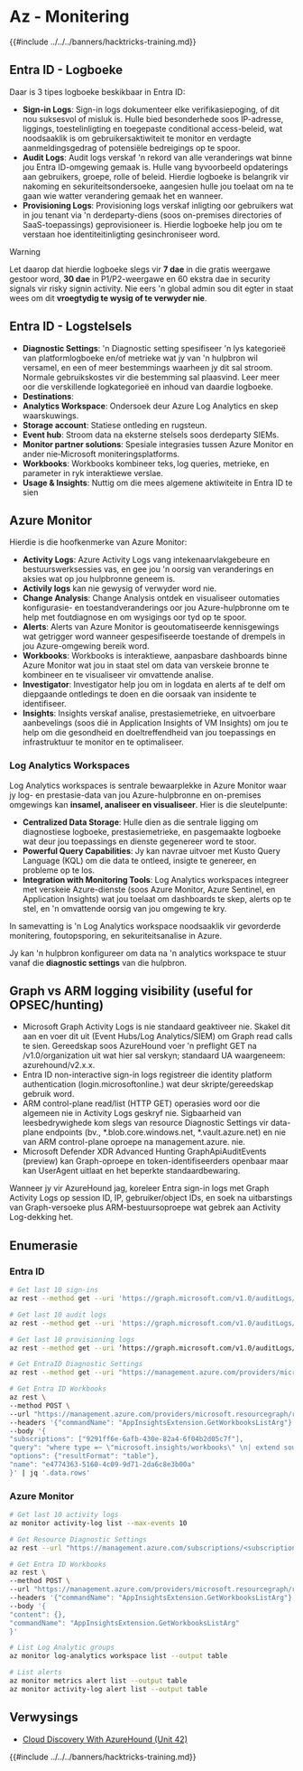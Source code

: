 # Az - Monitering

{{#include ../../../banners/hacktricks-training.md}}

## Entra ID - Logboeke

Daar is 3 tipes logboeke beskikbaar in Entra ID:

- **Sign-in Logs**: Sign-in logs dokumenteer elke verifikasiepoging, of dit nou suksesvol of misluk is. Hulle bied besonderhede soos IP-adresse, liggings, toestelinligting en toegepaste conditional access-beleid, wat noodsaaklik is om gebruikersaktiwiteit te monitor en verdagte aanmeldingsgedrag of potensiële bedreigings op te spoor.
- **Audit Logs**: Audit logs verskaf 'n rekord van alle veranderings wat binne jou Entra ID-omgewing gemaak is. Hulle vang byvoorbeeld opdaterings aan gebruikers, groepe, rolle of beleid. Hierdie logboeke is belangrik vir nakoming en sekuriteitsondersoeke, aangesien hulle jou toelaat om na te gaan wie watter verandering gemaak het en wanneer.
- **Provisioning Logs**: Provisioning logs verskaf inligting oor gebruikers wat in jou tenant via 'n derdeparty-diens (soos on-premises directories of SaaS-toepassings) geprovisioneer is. Hierdie logboeke help jou om te verstaan hoe identiteitinligting gesinchroniseer word.

> [!WARNING]
> Let daarop dat hierdie logboeke slegs vir **7 dae** in die gratis weergawe gestoor word, **30 dae** in P1/P2-weergawe en 60 ekstra dae in security signals vir risky signin activity. Nie eers 'n global admin sou dit egter in staat wees om dit **vroegtydig te wysig of te verwyder nie**.

## Entra ID - Logstelsels

- **Diagnostic Settings**: 'n Diagnostic setting spesifiseer 'n lys kategorieë van platformlogboeke en/of metrieke wat jy van 'n hulpbron wil versamel, en een of meer bestemmings waarheen jy dit sal stroom. Normale gebruikskostes vir die bestemming sal plaasvind. Leer meer oor die verskillende logkategorieë en inhoud van daardie logboeke.
- **Destinations**:
- **Analytics Workspace**: Ondersoek deur Azure Log Analytics en skep waarskuwings.
- **Storage account**: Statiese ontleding en rugsteun.
- **Event hub**: Stroom data na eksterne stelsels soos derdeparty SIEMs.
- **Monitor partner solutions**: Spesiale integrasies tussen Azure Monitor en ander nie‑Microsoft moniteringsplatforms.
- **Workbooks**: Workbooks kombineer teks, log queries, metrieke, en parameter in ryk interaktiewe verslae.
- **Usage & Insights**: Nuttig om die mees algemene aktiwiteite in Entra ID te sien

## Azure Monitor

Hierdie is die hoofkenmerke van Azure Monitor:

- **Activity Logs**: Azure Activity Logs vang intekenaarvlakgebeure en bestuurswerksessies vas, en gee jou 'n oorsig van veranderings en aksies wat op jou hulpbronne geneem is.
- **Activily logs** kan nie gewysig of verwyder word nie.
- **Change Analysis**: Change Analysis ontdek en visualiseer outomaties konfigurasie- en toestandveranderings oor jou Azure-hulpbronne om te help met foutdiagnose en om wysigings oor tyd op te spoor.
- **Alerts**: Alerts van Azure Monitor is geoutomatiseerde kennisgewings wat getrigger word wanneer gespesifiseerde toestande of drempels in jou Azure-omgewing bereik word.
- **Workbooks**: Workbooks is interaktiewe, aanpasbare dashboards binne Azure Monitor wat jou in staat stel om data van verskeie bronne te kombineer en te visualiseer vir omvattende analise.
- **Investigator**: Investigator help jou om in logdata en alerts af te delf om diepgaande ontledings te doen en die oorsaak van insidente te identifiseer.
- **Insights**: Insights verskaf analise, prestasiemetrieke, en uitvoerbare aanbevelings (soos dié in Application Insights of VM Insights) om jou te help om die gesondheid en doeltreffendheid van jou toepassings en infrastruktuur te monitor en te optimaliseer.

### Log Analytics Workspaces

Log Analytics workspaces is sentrale bewaarplekke in Azure Monitor waar jy log- en prestasie-data van jou Azure-hulpbronne en on-premises omgewings kan **insamel, analiseer en visualiseer**. Hier is die sleutelpunte:

- **Centralized Data Storage**: Hulle dien as die sentrale ligging om diagnostiese logboeke, prestasiemetrieke, en pasgemaakte logboeke wat deur jou toepassings en dienste gegenereer word te stoor.
- **Powerful Query Capabilities**: Jy kan navrae uitvoer met Kusto Query Language (KQL) om die data te ontleed, insigte te genereer, en probleme op te los.
- **Integration with Monitoring Tools**: Log Analytics workspaces integreer met verskeie Azure-dienste (soos Azure Monitor, Azure Sentinel, en Application Insights) wat jou toelaat om dashboards te skep, alerts op te stel, en 'n omvattende oorsig van jou omgewing te kry.

In samevatting is 'n Log Analytics workspace noodsaaklik vir gevorderde monitering, foutopsporing, en sekuriteitsanalise in Azure.

Jy kan 'n hulpbron konfigureer om data na 'n analytics workspace te stuur vanaf die **diagnostic settings** van die hulpbron.

## Graph vs ARM logging visibility (useful for OPSEC/hunting)

- Microsoft Graph Activity Logs is nie standaard geaktiveer nie. Skakel dit aan en voer dit uit (Event Hubs/Log Analytics/SIEM) om Graph read calls te sien. Gereedskap soos AzureHound voer 'n preflight GET na /v1.0/organization uit wat hier sal verskyn; standaard UA waargeneem: azurehound/v2.x.x.
- Entra ID non-interactive sign-in logs registreer die identity platform authentication (login.microsoftonline.<tld>) wat deur skripte/gereedskap gebruik word.
- ARM control-plane read/list (HTTP GET) operasies word oor die algemeen nie in Activity Logs geskryf nie. Sigbaarheid van leesbedrywighede kom slegs van resource Diagnostic Settings vir data-plane endpoints (bv., *.blob.core.windows.net, *.vault.azure.net) en nie van ARM control-plane oproepe na management.azure.<tld> nie.
- Microsoft Defender XDR Advanced Hunting GraphApiAuditEvents (preview) kan Graph-oproepe en token-identifiseerders openbaar maar kan UserAgent uitlaat en het beperkte standaardbewaring.

Wanneer jy vir AzureHound jag, koreleer Entra sign-in logs met Graph Activity Logs op session ID, IP, gebruiker/object IDs, en soek na uitbarstings van Graph-versoeke plus ARM-bestuursoproepe wat gebrek aan Activity Log-dekking het.

## Enumerasie

### Entra ID
```bash
# Get last 10 sign-ins
az rest --method get --uri 'https://graph.microsoft.com/v1.0/auditLogs/signIns?$top=10'

# Get last 10 audit logs
az rest --method get --uri 'https://graph.microsoft.com/v1.0/auditLogs/directoryAudits?$top=10'

# Get last 10 provisioning logs
az rest --method get --uri ‘https://graph.microsoft.com/v1.0/auditLogs/provisioning?$top=10’

# Get EntraID Diagnostic Settings
az rest --method get --uri "https://management.azure.com/providers/microsoft.aadiam/diagnosticSettings?api-version=2017-04-01-preview"

# Get Entra ID Workbooks
az rest \
--method POST \
--url "https://management.azure.com/providers/microsoft.resourcegraph/resources?api-version=2021-03-01" \
--headers '{"commandName": "AppInsightsExtension.GetWorkbooksListArg"}' \
--body '{
"subscriptions": ["9291ff6e-6afb-430e-82a4-6f04b2d05c7f"],
"query": "where type =~ \"microsoft.insights/workbooks\" \n| extend sourceId = tostring(properties.sourceId) \n| where sourceId =~ \"Azure Active Directory\" \n| extend DisplayName = tostring(properties.displayName) \n| extend WorkbookType = tostring(properties.category), LastUpdate = todatetime(properties.timeModified) \n| where WorkbookType == \"workbook\"\n| project DisplayName, name, resourceGroup, kind, location, id, type, subscriptionId, tags, WorkbookType, LastUpdate, identity, properties",
"options": {"resultFormat": "table"},
"name": "e4774363-5160-4c09-9d71-2da6c8e3b00a"
}' | jq '.data.rows'
```
### Azure Monitor
```bash
# Get last 10 activity logs
az monitor activity-log list --max-events 10

# Get Resource Diagnostic Settings
az rest --url "https://management.azure.com/subscriptions/<subscription-id>/resourceGroups/<res-group>/providers/Microsoft.DocumentDb/databaseAccounts/<db-name>/providers/microsoft.insights/diagnosticSettings?api-version=2021-05-01-preview"

# Get Entra ID Workbooks
az rest \
--method POST \
--url "https://management.azure.com/providers/microsoft.resourcegraph/resources?api-version=2021-03-01" \
--headers '{"commandName": "AppInsightsExtension.GetWorkbooksListArg"}' \
--body '{
"content": {},
"commandName": "AppInsightsExtension.GetWorkbooksListArg"
}'

# List Log Analytic groups
az monitor log-analytics workspace list --output table

# List alerts
az monitor metrics alert list --output table
az monitor activity-log alert list --output table
```
## Verwysings
- [Cloud Discovery With AzureHound (Unit 42)](https://unit42.paloaltonetworks.com/threat-actor-misuse-of-azurehound/)

{{#include ../../../banners/hacktricks-training.md}}
